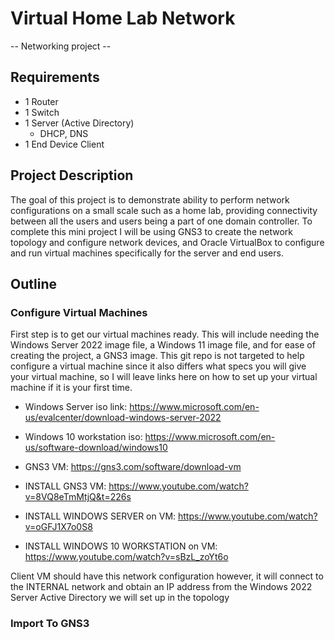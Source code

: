 # Virtual Home Lab Network
-- Networking project --

## Requirements
- 1 Router
- 1 Switch
- 1 Server (Active Directory)
  - DHCP, DNS
- 1 End Device Client

## Project Description
The goal of this project is to demonstrate ability to perform network configurations on a small scale such as a home lab, providing connectivity between all the users and users being a part of one domain controller. To complete this mini project I will be using GNS3 to create the network topology and configure network devices, and Oracle VirtualBox to configure and run virtual machines specifically for the server and end users. 

## Outline
### Configure Virtual Machines
First step is to get our virtual machines ready. This will include needing the Windows Server 2022 image file, a Windows 11 image file, and for ease of creating the project, a GNS3 image. This git repo is not targeted to help configure a virtual machine since it also differs what specs you will give your virtual machine, so I will leave links here on how to set up your virtual machine if it is your first time.

-  Windows Server iso link: https://www.microsoft.com/en-us/evalcenter/download-windows-server-2022
-  Windows 10 workstation iso: https://www.microsoft.com/en-us/software-download/windows10
-  GNS3 VM: https://gns3.com/software/download-vm

- INSTALL GNS3 VM: https://www.youtube.com/watch?v=8VQ8eTmMtjQ&t=226s
- INSTALL WINDOWS SERVER on VM: https://www.youtube.com/watch?v=oGFJ1X7o0S8
- INSTALL WINDOWS 10 WORKSTATION on VM: https://www.youtube.com/watch?v=sBzL_zoYt6o

Client VM should have this network configuration however, it will connect to the INTERNAL network and obtain an IP address from the Windows 2022 Server Active Directory we will set up in the topology

### Import To GNS3
